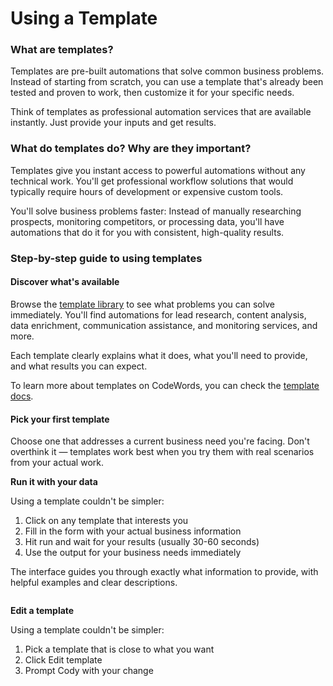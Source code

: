 # Using a Template

### What are templates?

Templates are pre-built automations that solve common business problems. Instead of starting from scratch, you can use a template that's already been tested and proven to work, then customize it for your specific needs.

Think of templates as professional automation services that are available instantly. Just provide your inputs and get results.

### What do templates do? Why are they important?

Templates give you instant access to powerful automations without any technical work. You'll get professional workflow solutions that would typically require hours of development or expensive custom tools.

You'll solve business problems faster: Instead of manually researching prospects, monitoring competitors, or processing data, you'll have automations that do it for you with consistent, high-quality results.

### Step-by-step guide to using templates

#### Discover what's available

Browse the [template library](https://codewords.agemo.ai/template-gallery) to see what problems you can solve immediately. You'll find automations for lead research, content analysis, data enrichment, communication assistance, and monitoring services, and more.

Each template clearly explains what it does, what you'll need to provide, and what results you can expect.

To learn more about templates on CodeWords, you can check the [template docs](https://docs.codewords.ai/templates/).

#### Pick your first template

Choose one that addresses a current business need you're facing. Don't overthink it — templates work best when you try them with real scenarios from your actual work.

**Run it with your data**

Using a template couldn't be simpler:

1. Click on any template that interests you
2. Fill in the form with your actual business information
3. Hit run and wait for your results (usually 30-60 seconds)
4. Use the output for your business needs immediately

The interface guides you through exactly what information to provide, with helpful examples and clear descriptions.

<figure><img src="../../.gitbook/assets/templates.gif" alt=""><figcaption></figcaption></figure>

**Edit a template**&#x20;

Using a template couldn't be simpler:

1. Pick a template that is close to what you want&#x20;
2. Click Edit template&#x20;
3. Prompt Cody with your change&#x20;

<figure><img src="../../.gitbook/assets/edit_template.gif" alt=""><figcaption></figcaption></figure>
